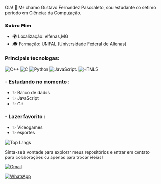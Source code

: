 
Olá! 👋 Me chamo Gustavo Fernandez Pascoaleto, sou estudante do sétimo período em Ciências da Computação.

### Sobre Mim

- 🌍 Localização: Alfenas,MG
- 🎓 Formação: UNIFAL (Universidade Federal de Alfenas)



### Principais tecnologas:

![C++](https://img.shields.io/badge/C%2B%2B-00599C?style=for-the-badge&logo=c%2B%2B&logoColor=white)
![C](https://img.shields.io/badge/C-00599C?style=for-the-badge&logo=c&logoColor=white)
![Python](https://img.shields.io/badge/Python-3776AB?style=for-the-badge&logo=python&logoColor=white)
![JavaScript](https://img.shields.io/badge/JavaScript-F7DF1E?style=for-the-badge&logo=javascript&logoColor=black).
![HTML5](https://img.shields.io/badge/HTML5-E34F26?style=for-the-badge&logo=html5&logoColor=white)


### - Estudando no momento :
- ✨ Banco de dados
- ✨ JavaScript
- ✨ Git
  
### - Lazer favorito : 
- ✨ Videogames
- ✨ esportes




![Top Langs](https://github-readme-stats.vercel.app/api/top-langs/?username=GustavoAlot&layout=compact)


Sinta-se à vontade para explorar meus repositórios e entrar em contato para colaborações ou apenas para trocar ideias! 

 [![Gmail](https://img.shields.io/badge/Gmail-D14836?style=for-the-badge&logo=gmail&logoColor=white)](mailto:gusalot22@gmail.com)

 [![WhatsApp](https://img.shields.io/badge/WhatsApp-25D366?style=for-the-badge&logo=whatsapp&logoColor=white)](https://api.whatsapp.com/send?phone=5567998158212)

